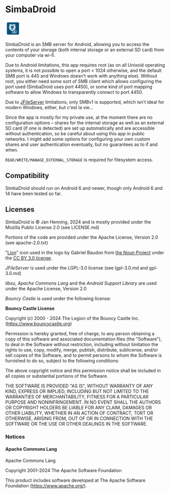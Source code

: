 # SimbaDroid

![App logo](app/src/main/res/mipmap-mdpi/ic_launcher.png)

SimbaDroid is an SMB server for Android, allowing you to access the contents of your storage (both
internal storage or an external SD card) from your computer via wi-fi.

Due to Android limitations, this app requires root (as on all Unixoid operating systems, it is not
possible to open a port < 1024 otherwise, and the default SMB port is 445 and Windows doesn't work
with anything else). Without root, you either need some sort of SMB client which allows configuring
the port used (SimbaDroid uses port 4450), or some kind of port mapping software to allow Windows to
transparently connect to port 4450.

Due to [JFileServer](https://github.com/FileSysOrg/jfileserver) limitations, only SMBv1 is
supported, which isn't ideal for modern Windows, either, but c'est la vie…

Since the app is mostly for my private use, at the moment there are no configuration options –
shares for the internal storage as well as an external SD card (if one is detected) are set up
automatically and are accessible without authentication, so be careful about using this app in
public networks. I might add some options for configuring your own custom shares and user
authentication eventually, but no guarantees as to if and when.

`READ/WRITE/MANAGE_EXTERNAL_STORAGE` is required for filesystem access.

## Compatibility

SimbaDroid should run on Android 6 and newer, though only Android 6 and 14 have been tested so far.

## Licenses

SimbaDroid is © Jan Henning, 2024 and is mostly provided under the Mozilla Public License 2.0
(see LICENSE.md)

Portions of the code are provided under the Apache License, Version 2.0 (see apache-2.0.txt)

"[Lion](https://thenounproject.com/icon/lion-6029941/)" icon used in the logo by Gabriel Baudon
from [the Noun Project](https://thenounproject.com/)  under the
[CC BY 3.0 license](https://creativecommons.org/licenses/by/3.0/).

_JFileServer_ is used under the LGPL-3.0 license (see lgpl-3.0.md and gpl-3.0.md)

_libsu_, _Apache Commons Lang_ and the _Android Support Library_ are used under the Apache License,
Version 2.0

_Bouncy Castle_ is used under the following license:

**Bouncy Castle License**

Copyright (c) 2000 - 2024 The Legion of the Bouncy Castle Inc. (https://www.bouncycastle.org)

Permission is hereby granted, free of charge, to any person obtaining a copy of this software and
associated documentation files (the "Software"), to deal in the Software without restriction,
including without limitation the rights to use, copy, modify, merge, publish, distribute,
sublicense, and/or sell copies of the Software, and to permit persons to whom the Software is
furnished to do so, subject to the following conditions:

The above copyright notice and this permission notice shall be included in all copies or substantial
portions of the Software.

THE SOFTWARE IS PROVIDED "AS IS", WITHOUT WARRANTY OF ANY KIND, EXPRESS OR IMPLIED, INCLUDING BUT
NOT LIMITED TO THE WARRANTIES OF MERCHANTABILITY, FITNESS FOR A PARTICULAR PURPOSE AND
NONINFRINGEMENT. IN NO EVENT SHALL THE AUTHORS OR COPYRIGHT HOLDERS BE LIABLE FOR ANY CLAIM,
DAMAGES OR OTHER LIABILITY, WHETHER IN AN ACTION OF CONTRACT, TORT OR OTHERWISE, ARISING FROM, OUT
OF OR IN CONNECTION WITH THE SOFTWARE OR THE USE OR OTHER DEALINGS IN THE SOFTWARE.

### Notices
#### Apache Commons Lang

Apache Commons Lang

Copyright 2001-2024 The Apache Software Foundation

This product includes software developed at
The Apache Software Foundation (https://www.apache.org/).